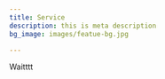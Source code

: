```yaml
---
title: Service
description: this is meta description
bg_image: images/featue-bg.jpg

---
```

Waitttt